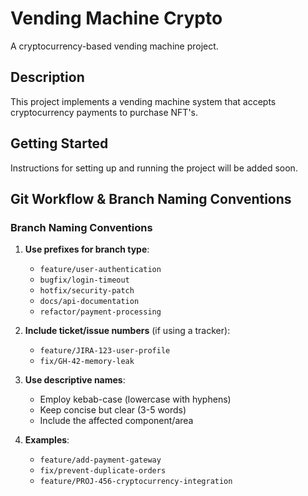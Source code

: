 # Vending Machine Crypto

A cryptocurrency-based vending machine project.

## Description

This project implements a vending machine system that accepts cryptocurrency payments to purchase NFT's.

## Getting Started

Instructions for setting up and running the project will be added soon.

## Git Workflow & Branch Naming Conventions

### Branch Naming Conventions

1. **Use prefixes for branch type**:

   - `feature/user-authentication`
   - `bugfix/login-timeout`
   - `hotfix/security-patch`
   - `docs/api-documentation`
   - `refactor/payment-processing`

2. **Include ticket/issue numbers** (if using a tracker):

   - `feature/JIRA-123-user-profile`
   - `fix/GH-42-memory-leak`

3. **Use descriptive names**:

   - Employ kebab-case (lowercase with hyphens)
   - Keep concise but clear (3-5 words)
   - Include the affected component/area

4. **Examples**:
   - `feature/add-payment-gateway`
   - `fix/prevent-duplicate-orders`
   - `feature/PROJ-456-cryptocurrency-integration`
